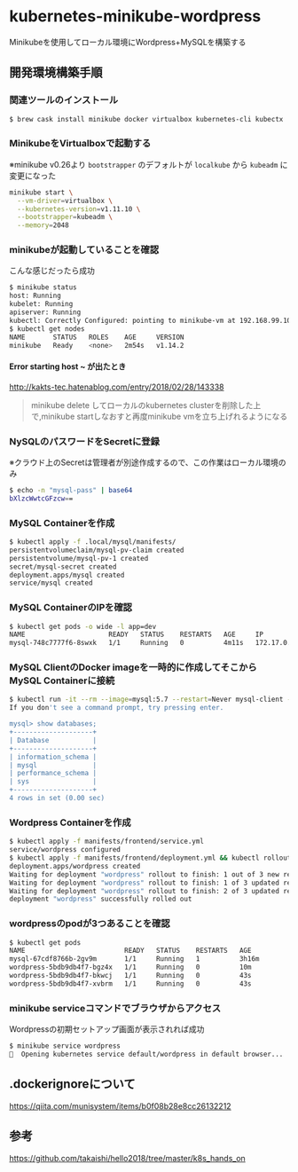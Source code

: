 # kubernetes-minikube-wordpress
Minikubeを使用してローカル環境にWordpress+MySQLを構築する

## 開発環境構築手順

### 関連ツールのインストール
```bash
$ brew cask install minikube docker virtualbox kubernetes-cli kubectx
```

### MinikubeをVirtualboxで起動する
※minikube v0.26より `bootstrapper` のデフォルトが `localkube` から `kubeadm` に変更になった
```bash
minikube start \
  --vm-driver=virtualbox \
  --kubernetes-version=v1.11.10 \
  --bootstrapper=kubeadm \
  --memory=2048
```

### minikubeが起動していることを確認
こんな感じだったら成功
```bash
$ minikube status
host: Running
kubelet: Running
apiserver: Running
kubectl: Correctly Configured: pointing to minikube-vm at 192.168.99.101
$ kubectl get nodes
NAME       STATUS   ROLES    AGE     VERSION
minikube   Ready    <none>   2m54s   v1.14.2
```

#### Error starting host ~ が出たとき
http://kakts-tec.hatenablog.com/entry/2018/02/28/143338
>minikube delete してローカルのkubernetes clusterを削除した上で,minikube startしなおすと再度minikube vmを立ち上げれるようになる

### NySQLのパスワードをSecretに登録
※クラウド上のSecretは管理者が別途作成するので、この作業はローカル環境のみ
```bash
$ echo -n "mysql-pass" | base64
bXlzcWwtcGFzcw==
```

### MySQL Containerを作成
```bash
$ kubectl apply -f .local/mysql/manifests/
persistentvolumeclaim/mysql-pv-claim created
persistentvolume/mysql-pv-1 created
secret/mysql-secret created
deployment.apps/mysql created
service/mysql created
```

### MySQL ContainerのIPを確認
```bash
$ kubectl get pods -o wide -l app=dev
NAME                     READY   STATUS    RESTARTS   AGE     IP           NODE       NOMINATED NODE   READINESS GATES
mysql-748c7777f6-8swxk   1/1     Running   0          4m11s   172.17.0.4   minikube   <none>           <none>
```

### MySQL ClientのDocker imageを一時的に作成してそこからMySQL Containerに接続
```bash
$ kubectl run -it --rm --image=mysql:5.7 --restart=Never mysql-client -- mysql -uroot -h 172.17.0.4 -pmysql-pass
If you don't see a command prompt, try pressing enter.

mysql> show databases;
+--------------------+
| Database           |
+--------------------+
| information_schema |
| mysql              |
| performance_schema |
| sys                |
+--------------------+
4 rows in set (0.00 sec)
```

### Wordpress Containerを作成
```bash
$ kubectl apply -f manifests/frontend/service.yml
service/wordpress configured
$ kubectl apply -f manifests/frontend/deployment.yml && kubectl rollout status -f manifests/frontend/deployment.yml
deployment.apps/wordpress created
Waiting for deployment "wordpress" rollout to finish: 1 out of 3 new replicas have been updated...
Waiting for deployment "wordpress" rollout to finish: 1 of 3 updated replicas are available...
Waiting for deployment "wordpress" rollout to finish: 2 of 3 updated replicas are available...
deployment "wordpress" successfully rolled out
```

### wordpressのpodが3つあることを確認
```bash
$ kubectl get pods
NAME                         READY   STATUS    RESTARTS   AGE
mysql-67cdf8766b-2gv9m       1/1     Running   1          3h16m
wordpress-5bdb9db4f7-bgz4x   1/1     Running   0          10m
wordpress-5bdb9db4f7-bkwcj   1/1     Running   0          43s
wordpress-5bdb9db4f7-xvbrm   1/1     Running   0          43s
```

### minikube serviceコマンドでブラウザからアクセス
Wordpressの初期セットアップ画面が表示されれば成功
```bash
$ minikube service wordpress
🎉  Opening kubernetes service default/wordpress in default browser...
```

## .dockerignoreについて

https://qiita.com/munisystem/items/b0f08b28e8cc26132212

## 参考

https://github.com/takaishi/hello2018/tree/master/k8s_hands_on